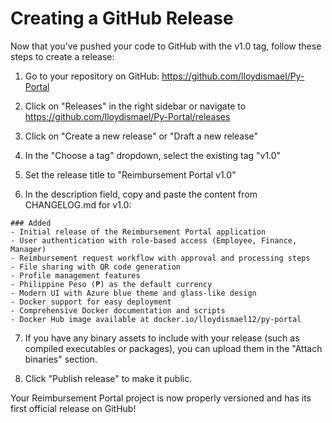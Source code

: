 # Creating a GitHub Release

Now that you've pushed your code to GitHub with the v1.0 tag, follow these steps to create a release:

1. Go to your repository on GitHub: https://github.com/lloydismael/Py-Portal

2. Click on "Releases" in the right sidebar or navigate to https://github.com/lloydismael/Py-Portal/releases

3. Click on "Create a new release" or "Draft a new release"

4. In the "Choose a tag" dropdown, select the existing tag "v1.0"

5. Set the release title to "Reimbursement Portal v1.0"

6. In the description field, copy and paste the content from CHANGELOG.md for v1.0:

```
### Added
- Initial release of the Reimbursement Portal application
- User authentication with role-based access (Employee, Finance, Manager)
- Reimbursement request workflow with approval and processing steps
- File sharing with QR code generation
- Profile management features
- Philippine Peso (₱) as the default currency
- Modern UI with Azure blue theme and glass-like design
- Docker support for easy deployment
- Comprehensive Docker documentation and scripts
- Docker Hub image available at docker.io/lloydismael12/py-portal
```

7. If you have any binary assets to include with your release (such as compiled executables or packages), you can upload them in the "Attach binaries" section.

8. Click "Publish release" to make it public.

Your Reimbursement Portal project is now properly versioned and has its first official release on GitHub!
